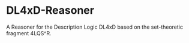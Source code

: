 # DL4xD-Reasoner
A Reasoner for the Description Logic DL4xD based on the set-theoretic fragment 4LQS^R.
